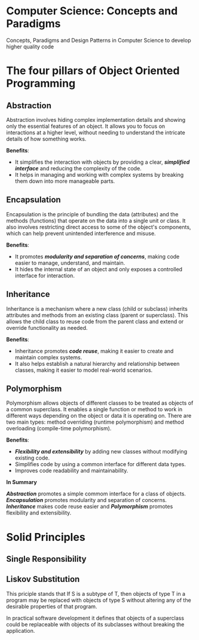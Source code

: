 # Computer Science: Concepts and Paradigms
Concepts, Paradigms and Design Patterns in Computer Science to develop higher quality code

# The four pillars of Object Oriented Programming

## Abstraction

Abstraction involves hiding complex implementation details and showing only the essential features of an object. It allows you to focus on interactions at a higher level, without needing to understand the intricate details of how something works.

**Benefits**: 
* It simplifies the interaction with objects by providing a clear, **_simplified interface_** and reducing the complexity of the code.
* It helps in managing and working with complex systems by breaking them down into more manageable parts.

## Encapsulation

Encapsulation is the principle of bundling the data (attributes) and the methods (functions) that operate on the data into a single unit or class. It also involves restricting direct access to some of the object's components, which can help prevent unintended interference and misuse.

**Benefits**: 
* It promotes **_modularity and separation of concerns_**, making code easier to manage, understand, and maintain.
* It hides the internal state of an object and only exposes a controlled interface for interaction.

## Inheritance

Inheritance is a mechanism where a new class (child or subclass) inherits attributes and methods from an existing class (parent or superclass). This allows the child class to reuse code from the parent class and extend or override functionality as needed.

**Benefits**: 
* Inheritance promotes **_code reuse_**, making it easier to create and maintain complex systems.
* It also helps establish a natural hierarchy and relationship between classes, making it easier to model real-world scenarios.

## Polymorphism

Polymorphism allows objects of different classes to be treated as objects of a common superclass. It enables a single function or method to work in different ways depending on the object or data it is operating on. There are two main types: method overriding (runtime polymorphism) and method overloading (compile-time polymorphism).

**Benefits**:
* **_Flexibility and extensibility_** by adding new classes without modifying existing code.
* Simplifies code by using a common interface for different data types.
* Improves code readability and maintainability.

**In Summary**

**_Abstraction_** promotes a simple commom interface for a class of objects. **_Encapsulation_** promotes modularity and separation of concerns. **_Inheritance_** makes code reuse easier and **_Polymorphism_** promotes flexibility and extensibility.

# Solid Principles

## Single Responsibility

## Liskov Substitution

This priciple stands that If S is a subtype of T, then objects of type T in a program may be replaced with objects of type S without altering any of the desirable properties of that program.

In practical software development it defines that objects of a superclass could be replaceable with objects of its subclasses without breaking the application.
